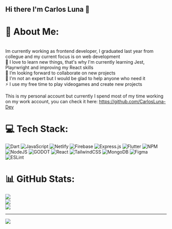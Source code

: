 ## Hi there I'm Carlos Luna 👋

# 💫 About Me:
<br>Im currently working as frontend developer, I graduated last year from collegue and my current focus is on web development<br>🔭 I love to learn new things, that's why I'm currently learning Jest, Playrwright and improving my React skills<br>👯 I’m looking forward to collaborate on new projects <br>💬 I'm not an expert but I would be glad to help anyone who need it<br>⚡ I use my free time to play videogames and create new projects

This is my personal account but currently I spend most of my time working on my work account, you can check it here: https://github.com/CarlosLuna-Dev


# 💻 Tech Stack:
![Dart](https://img.shields.io/badge/dart-%230175C2.svg?style=for-the-badge&logo=dart&logoColor=white) ![JavaScript](https://img.shields.io/badge/javascript-%23323330.svg?style=for-the-badge&logo=javascript&logoColor=%23F7DF1E) ![Netlify](https://img.shields.io/badge/netlify-%23000000.svg?style=for-the-badge&logo=netlify&logoColor=#00C7B7) ![Firebase](https://img.shields.io/badge/firebase-%23039BE5.svg?style=for-the-badge&logo=firebase) ![Express.js](https://img.shields.io/badge/express.js-%23404d59.svg?style=for-the-badge&logo=express&logoColor=%2361DAFB) ![Flutter](https://img.shields.io/badge/Flutter-%2302569B.svg?style=for-the-badge&logo=Flutter&logoColor=white) ![NPM](https://img.shields.io/badge/NPM-%23000000.svg?style=for-the-badge&logo=npm&logoColor=white) ![NodeJS](https://img.shields.io/badge/node.js-6DA55F?style=for-the-badge&logo=node.js&logoColor=white) ![GODOT](https://img.shields.io/badge/godot-3582bb.svg?style=for-the-badge&logo=godot-engine&logoColor=white) ![React](https://img.shields.io/badge/react-%2320232a.svg?style=for-the-badge&logo=react&logoColor=%2361DAFB) ![TailwindCSS](https://img.shields.io/badge/tailwindcss-%2338B2AC.svg?style=for-the-badge&logo=tailwind-css&logoColor=white) ![MongoDB](https://img.shields.io/badge/MongoDB-%234ea94b.svg?style=for-the-badge&logo=mongodb&logoColor=white) ![Figma](https://img.shields.io/badge/figma-%23F24E1E.svg?style=for-the-badge&logo=figma&logoColor=white) ![ESLint](https://img.shields.io/badge/ESLint-4B3263?style=for-the-badge&logo=eslint&logoColor=white)
# 📊 GitHub Stats:
![](https://github-readme-stats.vercel.app/api?username=CharlyLuna&theme=react&hide_border=true&include_all_commits=false&count_private=true)<br/>
![](https://github-readme-streak-stats.herokuapp.com/?user=CharlyLuna&theme=react&hide_border=true)<br/>
![](https://github-readme-stats.vercel.app/api/top-langs/?username=CharlyLuna&theme=react&hide_border=true&include_all_commits=false&count_private=true&layout=compact)

---
[![](https://visitcount.itsvg.in/api?id=CharlyLuna&icon=5&color=0)](https://visitcount.itsvg.in)
